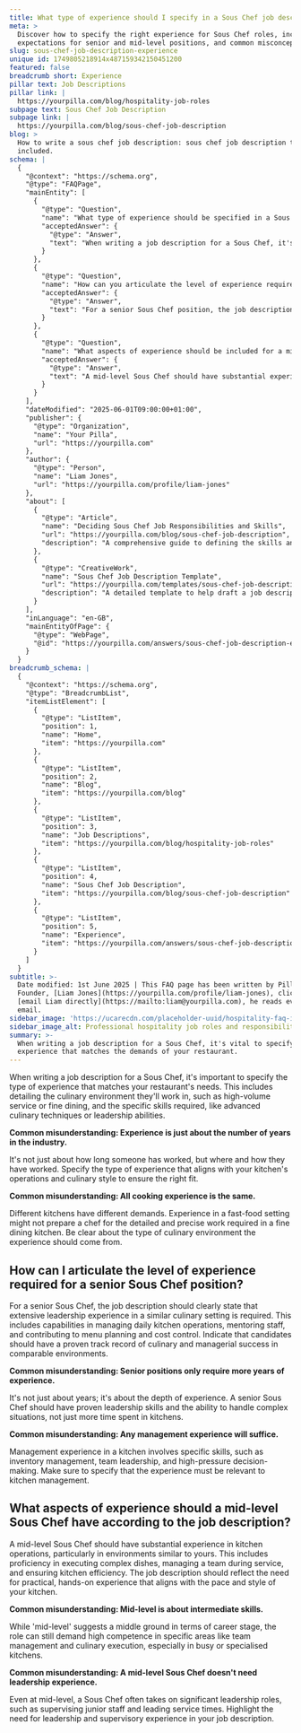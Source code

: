 ```yaml
---
title: What type of experience should I specify in a Sous Chef job description?
meta: >
  Discover how to specify the right experience for Sous Chef roles, including
  expectations for senior and mid-level positions, and common misconceptions.
slug: sous-chef-job-description-experience
unique id: 1749805218914x487159342150451200
featured: false
breadcrumb short: Experience
pillar text: Job Descriptions
pillar link: |
  https://yourpilla.com/blog/hospitality-job-roles
subpage text: Sous Chef Job Description
subpage link: |
  https://yourpilla.com/blog/sous-chef-job-description
blog: >
  How to write a sous chef job description: sous chef job description template
  included.
schema: |
  {
    "@context": "https://schema.org",
    "@type": "FAQPage",
    "mainEntity": [
      {
        "@type": "Question",
        "name": "What type of experience should be specified in a Sous Chef job description?",
        "acceptedAnswer": {
          "@type": "Answer",
          "text": "When writing a job description for a Sous Chef, it's vital to specify experience that matches the demands of your restaurant. This includes being clear about the culinary environment, whether it's high-volume service or fine dining, and specifying skills like advanced culinary techniques or leadership abilities. Clearly define the environment and type of work to ensure finding a chef who fits your kitchen's operations and style."
        }
      },
      {
        "@type": "Question",
        "name": "How can you articulate the level of experience required for a senior Sous Chef position?",
        "acceptedAnswer": {
          "@type": "Answer",
          "text": "For a senior Sous Chef position, the job description should emphasize the need for extensive leadership experience in a similar culinary setting. This includes managing daily kitchen operations, mentoring staff, and contributing to menu development and cost control. Candidates should demonstrate a proven track record of both culinary and managerial success in environments comparable to yours."
        }
      },
      {
        "@type": "Question",
        "name": "What aspects of experience should be included for a mid-level Sous Chef according to the job description?",
        "acceptedAnswer": {
          "@type": "Answer",
          "text": "A mid-level Sous Chef should have substantial experience with kitchen operations relevant to your specific environment. Key skills include executing complex dishes, managing a team during service, and maintaining kitchen efficiency. The job description should highlight the need for practical, hands-on experience that supports the pace and style of your kitchen, including significant leadership and supervisory roles."
        }
      }
    ],
    "dateModified": "2025-06-01T09:00:00+01:00",
    "publisher": {
      "@type": "Organization",
      "name": "Your Pilla",
      "url": "https://yourpilla.com"
    },
    "author": {
      "@type": "Person",
      "name": "Liam Jones",
      "url": "https://yourpilla.com/profile/liam-jones"
    },
    "about": [
      {
        "@type": "Article",
        "name": "Deciding Sous Chef Job Responsibilities and Skills",
        "url": "https://yourpilla.com/blog/sous-chef-job-description",
        "description": "A comprehensive guide to defining the skills and responsibilities needed for a Sous Chef in your restaurant."
      },
      {
        "@type": "CreativeWork",
        "name": "Sous Chef Job Description Template",
        "url": "https://yourpilla.com/templates/sous-chef-job-description",
        "description": "A detailed template to help draft a job description for a Sous Chef, covering all necessary qualifications and requirements."
      }
    ],
    "inLanguage": "en-GB",
    "mainEntityOfPage": {
      "@type": "WebPage",
      "@id": "https://yourpilla.com/answers/sous-chef-job-description-experience"
    }
  }
breadcrumb_schema: |
  {
    "@context": "https://schema.org",
    "@type": "BreadcrumbList",
    "itemListElement": [
      {
        "@type": "ListItem",
        "position": 1,
        "name": "Home",
        "item": "https://yourpilla.com"
      },
      {
        "@type": "ListItem",
        "position": 2,
        "name": "Blog",
        "item": "https://yourpilla.com/blog"
      },
      {
        "@type": "ListItem",
        "position": 3,
        "name": "Job Descriptions",
        "item": "https://yourpilla.com/blog/hospitality-job-roles"
      },
      {
        "@type": "ListItem",
        "position": 4,
        "name": "Sous Chef Job Description",
        "item": "https://yourpilla.com/blog/sous-chef-job-description"
      },
      {
        "@type": "ListItem",
        "position": 5,
        "name": "Experience",
        "item": "https://yourpilla.com/answers/sous-chef-job-description-experience"
      }
    ]
  }
subtitle: >-
  Date modified: 1st June 2025 | This FAQ page has been written by Pilla
  Founder, [Liam Jones](https://yourpilla.com/profile/liam-jones), click to
  [email Liam directly](https://mailto:liam@yourpilla.com), he reads every
  email.
sidebar_image: 'https://ucarecdn.com/placeholder-uuid/hospitality-faq-image.jpg'
sidebar_image_alt: Professional hospitality job roles and responsibilities
summary: >-
  When writing a job description for a Sous Chef, it's vital to specify
  experience that matches the demands of your restaurant.
---
```

When writing a job description for a Sous Chef, it's important to specify the type of experience that matches your restaurant's needs. This includes detailing the culinary environment they'll work in, such as high-volume service or fine dining, and the specific skills required, like advanced culinary techniques or leadership abilities.

**Common misunderstanding: Experience is just about the number of years in the industry.**

It's not just about how long someone has worked, but where and how they have worked. Specify the type of experience that aligns with your kitchen's operations and culinary style to ensure the right fit.

**Common misunderstanding: All cooking experience is the same.**

Different kitchens have different demands. Experience in a fast-food setting might not prepare a chef for the detailed and precise work required in a fine dining kitchen. Be clear about the type of culinary environment the experience should come from.

## How can I articulate the level of experience required for a senior Sous Chef position?

For a senior Sous Chef, the job description should clearly state that extensive leadership experience in a similar culinary setting is required. This includes capabilities in managing daily kitchen operations, mentoring staff, and contributing to menu planning and cost control. Indicate that candidates should have a proven track record of culinary and managerial success in comparable environments.

**Common misunderstanding: Senior positions only require more years of experience.**

It's not just about years; it's about the depth of experience. A senior Sous Chef should have proven leadership skills and the ability to handle complex situations, not just more time spent in kitchens.

**Common misunderstanding: Any management experience will suffice.**

Management experience in a kitchen involves specific skills, such as inventory management, team leadership, and high-pressure decision-making. Make sure to specify that the experience must be relevant to kitchen management.

## What aspects of experience should a mid-level Sous Chef have according to the job description?

A mid-level Sous Chef should have substantial experience in kitchen operations, particularly in environments similar to yours. This includes proficiency in executing complex dishes, managing a team during service, and ensuring kitchen efficiency. The job description should reflect the need for practical, hands-on experience that aligns with the pace and style of your kitchen.

**Common misunderstanding: Mid-level is about intermediate skills.**

While 'mid-level' suggests a middle ground in terms of career stage, the role can still demand high competence in specific areas like team management and culinary execution, especially in busy or specialised kitchens.

**Common misunderstanding: A mid-level Sous Chef doesn't need leadership experience.**

Even at mid-level, a Sous Chef often takes on significant leadership roles, such as supervising junior staff and leading service times. Highlight the need for leadership and supervisory experience in your job description.
